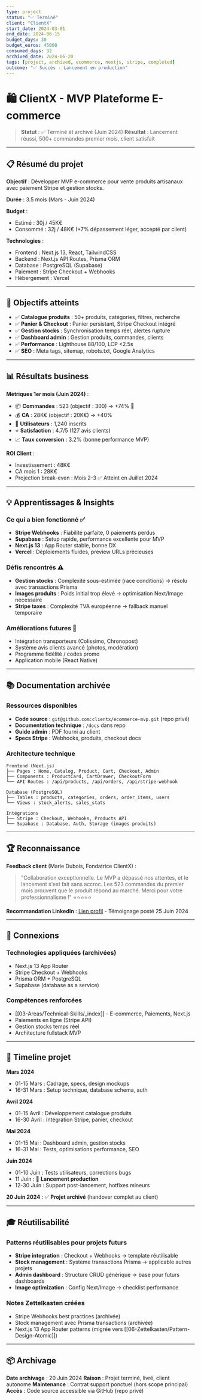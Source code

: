```yaml
---
type: project
status: "✅ Terminé"
client: "ClientX"
start_date: 2024-03-01
end_date: 2024-06-15
budget_days: 30
budget_euros: 45000
consumed_days: 32
archived_date: 2024-06-20
tags: [project, archived, ecommerce, nextjs, stripe, completed]
outcome: "✅ Succès - Lancement en production"
---
```


# 🛍️ ClientX - MVP Plateforme E-commerce

> **Statut** : ✅ Terminé et archivé (Juin 2024)
> **Résultat** : Lancement réussi, 500+ commandes premier mois, client satisfait

---

## 📋 Résumé du projet

**Objectif** : Développer MVP e-commerce pour vente produits artisanaux avec paiement Stripe et gestion stocks.

**Durée** : 3.5 mois (Mars - Juin 2024)

**Budget** :
- Estimé : 30j / 45K€
- Consommé : 32j / 48K€ (+7% dépassement léger, accepté par client)

**Technologies** :
- Frontend : Next.js 13, React, TailwindCSS
- Backend : Next.js API Routes, Prisma ORM
- Database : PostgreSQL (Supabase)
- Paiement : Stripe Checkout + Webhooks
- Hébergement : Vercel

---

## 🎯 Objectifs atteints

- ✅ **Catalogue produits** : 50+ produits, catégories, filtres, recherche
- ✅ **Panier & Checkout** : Panier persistant, Stripe Checkout intégré
- ✅ **Gestion stocks** : Synchronisation temps réel, alertes rupture
- ✅ **Dashboard admin** : Gestion produits, commandes, clients
- ✅ **Performance** : Lighthouse 88/100, LCP <2.5s
- ✅ **SEO** : Meta tags, sitemap, robots.txt, Google Analytics

---

## 📊 Résultats business

**Métriques 1er mois (Juin 2024)** :
- 📦 **Commandes** : 523 (objectif : 300) → +74% 🎉
- 💰 **CA** : 28K€ (objectif : 20K€) → +40%
- 👥 **Utilisateurs** : 1,240 inscrits
- ⭐ **Satisfaction** : 4.7/5 (127 avis clients)
- 📈 **Taux conversion** : 3.2% (bonne performance MVP)

**ROI Client** :
- Investissement : 48K€
- CA mois 1 : 28K€
- Projection break-even : Mois 2-3 ✅ Atteint en Juillet 2024

---

## 💡 Apprentissages & Insights

### Ce qui a bien fonctionné ✅
- **Stripe Webhooks** : Fiabilité parfaite, 0 paiements perdus
- **Supabase** : Setup rapide, performance excellente pour MVP
- **Next.js 13** : App Router stable, bonne DX
- **Vercel** : Déploiements fluides, preview URLs précieuses

### Défis rencontrés ⚠️
- **Gestion stocks** : Complexité sous-estimée (race conditions) → résolu avec transactions Prisma
- **Images produits** : Poids initial trop élevé → optimisation Next/Image nécessaire
- **Stripe taxes** : Complexité TVA européenne → fallback manuel temporaire

### Améliorations futures 🚀
- Intégration transporteurs (Colissimo, Chronopost)
- Système avis clients avancé (photos, modération)
- Programme fidélité / codes promo
- Application mobile (React Native)

---

## 📚 Documentation archivée

### Ressources disponibles
- **Code source** : `git@github.com:clientx/ecommerce-mvp.git` (repo privé)
- **Documentation technique** : `/docs` dans repo
- **Guide admin** : PDF fourni au client
- **Specs Stripe** : Webhooks, produits, checkout docs

### Architecture technique
```
Frontend (Next.js)
├── Pages : Home, Catalog, Product, Cart, Checkout, Admin
├── Components : ProductCard, CartDrawer, CheckoutForm
└── API Routes : /api/products, /api/orders, /api/stripe-webhook

Database (PostgreSQL)
├── Tables : products, categories, orders, order_items, users
└── Views : stock_alerts, sales_stats

Intégrations
├── Stripe : Checkout, Webhooks, Products API
└── Supabase : Database, Auth, Storage (images produits)
```

---

## 🏆 Reconnaissance

**Feedback client** (Marie Dubois, Fondatrice ClientX) :
> "Collaboration exceptionnelle. Le MVP a dépassé nos attentes, et le lancement s'est fait sans accroc. Les 523 commandes du premier mois prouvent que le produit répond au marché. Merci pour votre professionnalisme !" ⭐⭐⭐⭐⭐

**Recommandation LinkedIn** : [Lien profil](#) - Témoignage posté 25 Juin 2024

---

## 🔗 Connexions

### Technologies appliquées (archivées)
- Next.js 13 App Router
- Stripe Checkout + Webhooks
- Prisma ORM + PostgreSQL
- Supabase (database as a service)

### Compétences renforcées
- [[03-Areas/Technical-Skills/_index]] - E-commerce, Paiements, Next.js
- Paiements en ligne (Stripe API)
- Gestion stocks temps réel
- Architecture fullstack MVP

---

## 📅 Timeline projet

**Mars 2024**
- 01-15 Mars : Cadrage, specs, design mockups
- 16-31 Mars : Setup technique, database schema, auth

**Avril 2024**
- 01-15 Avril : Développement catalogue produits
- 16-30 Avril : Intégration Stripe, panier, checkout

**Mai 2024**
- 01-15 Mai : Dashboard admin, gestion stocks
- 16-31 Mai : Tests, optimisations performance, SEO

**Juin 2024**
- 01-10 Juin : Tests utilisateurs, corrections bugs
- 11 Juin : 🚀 **Lancement production**
- 12-30 Juin : Support post-lancement, hotfixes mineurs

**20 Juin 2024** : ✅ **Projet archivé** (handover complet au client)

---

## 🎓 Réutilisabilité

### Patterns réutilisables pour projets futurs
- **Stripe integration** : Checkout + Webhooks → template réutilisable
- **Stock management** : Système transactions Prisma → applicable autres projets
- **Admin dashboard** : Structure CRUD générique → base pour futurs dashboards
- **Image optimization** : Config Next/Image → checklist performance

### Notes Zettelkasten créées
- Stripe Webhooks best practices (archivée)
- Stock management avec Prisma transactions (archivée)
- Next.js 13 App Router patterns (migrée vers [[06-Zettelkasten/Pattern-Design-Atomic]])

---

## 📦 Archivage

**Date archivage** : 20 Juin 2024
**Raison** : Projet terminé, livré, client autonome
**Maintenance** : Contrat support ponctuel (hors scope principal)
**Accès** : Code source accessible via GitHub (repo privé)
